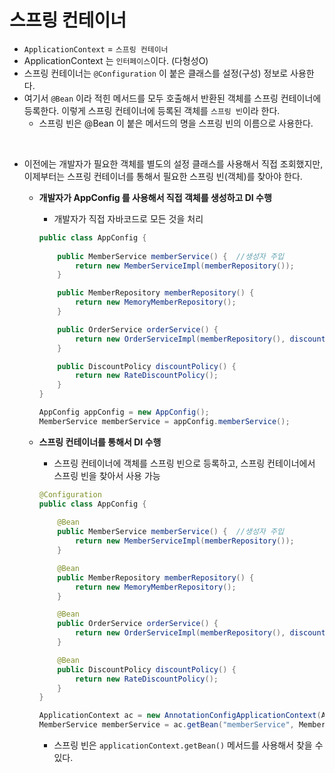 # 스프링 컨테이너

- `ApplicationContext` = `스프링 컨테이너`
- ApplicationContext 는 `인터페이스`이다. (다형성O)
- 스프링 컨테이너는 `@Configuration` 이 붙은 클래스를 설정(구성) 정보로 사용한다.
- 여기서 `@Bean` 이라 적힌 메서드를 모두 호출해서 반환된 객체를 스프링 컨테이너에 등록한다. 이렇게 스프링 컨테이너에 등록된 객체를 `스프링 빈`이라 한다.
    - 스프링 빈은 @Bean 이 붙은 메서드의 명을 스프링 빈의 이름으로 사용한다.

<br>

- 이전에는 개발자가 필요한 객체를 별도의 설정 클래스를 사용해서 직접 조회했지만, 이제부터는 스프링 컨테이너를 통해서 필요한 스프링 빈(객체)를 찾아야 한다.
    - **개발자가 AppConfig 를 사용해서 직접 객체를 생성하고 DI 수행**
        - 개발자가 직접 자바코드로 모든 것을 처리
        
        ```java
        public class AppConfig {
           
            public MemberService memberService() {  //생성자 주입
                return new MemberServiceImpl(memberRepository());
            }
        
            public MemberRepository memberRepository() {
                return new MemoryMemberRepository();
            }
        
            public OrderService orderService() {
                return new OrderServiceImpl(memberRepository(), discountPolicy());
            }
        
            public DiscountPolicy discountPolicy() {
                return new RateDiscountPolicy();
            }
        }
        ```
        
        ```java
        AppConfig appConfig = new AppConfig();
        MemberService memberService = appConfig.memberService();
        ```
         
        
        
    - **스프링 컨테이너를 통해서 DI 수행**
        - 스프링 컨테이너에 객체를 스프링 빈으로 등록하고, 스프링 컨테이너에서 스프링 빈을 찾아서 사용 가능
        
        ```java
        @Configuration
        public class AppConfig {
           
            @Bean
            public MemberService memberService() {  //생성자 주입
                return new MemberServiceImpl(memberRepository());
            }
        
            @Bean
            public MemberRepository memberRepository() {
                return new MemoryMemberRepository();
            }
        
            @Bean
            public OrderService orderService() {
                return new OrderServiceImpl(memberRepository(), discountPolicy());
            }
        
            @Bean
            public DiscountPolicy discountPolicy() {
                return new RateDiscountPolicy();
            }
        }
        ```
        
        ```java
        ApplicationContext ac = new AnnotationConfigApplicationContext(AppConfig.class);
        MemberService memberService = ac.getBean("memberService", MemberService.class);
        ```
        
        - 스프링 빈은 `applicationContext.getBean()` 메서드를 사용해서 찾을 수 있다.
